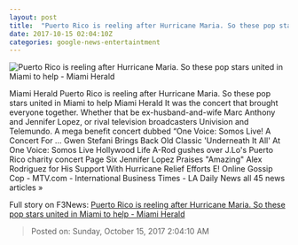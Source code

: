 ```yaml
---
layout: post
title:  "Puerto Rico is reeling after Hurricane Maria. So these pop stars united in Miami to help - Miami Herald"
date: 2017-10-15 02:04:10Z
categories: google-news-entertaintment
---
```


![Puerto Rico is reeling after Hurricane Maria. So these pop stars united in Miami to help - Miami Herald](http://www.miamiherald.com/entertainment/music-news-reviews/6jwdn8/picture178970426/alternates/LANDSCAPE_1140/861396980)

Miami Herald Puerto Rico is reeling after Hurricane Maria. So these pop stars united in Miami to help Miami Herald It was the concert that brought everyone together. Whether that be ex-husband-and-wife Marc Anthony and Jennifer Lopez, or rival television broadcasters Univision and Telemundo. A mega benefit concert dubbed “One Voice: Somos Live! A Concert For ... Gwen Stefani Brings Back Old Classic 'Underneath It All' At One Voice: Somos Live Hollywood Life A-Rod gushes over J.Lo's Puerto Rico charity concert Page Six Jennifer Lopez Praises "Amazing" Alex Rodriguez for His Support With Hurricane Relief Efforts E! Online Gossip Cop - MTV.com - International Business Times - LA Daily News all 45 news articles »


Full story on F3News: [Puerto Rico is reeling after Hurricane Maria. So these pop stars united in Miami to help - Miami Herald](http://www.f3nws.com/n/2BGd4)

> Posted on: Sunday, October 15, 2017 2:04:10 AM
